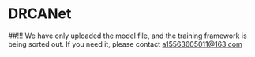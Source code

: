 # DRCANet
##!!!
We have only uploaded the model file, and the training framework is being sorted out. If you need it, please contact a15563605011@163.com
